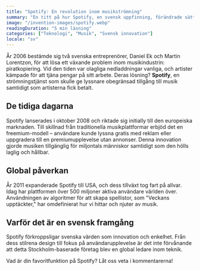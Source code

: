 ```yaml
---
title: "Spotify: En revolution inom musikströmning"
summary: "En titt på hur Spotify, en svensk uppfinning, förändrade sättet vi lyssnar på musik."
image: "/invention-images/spotify.webp"
readingDuration: "5 min läsning"
categories: ["Teknologi", "Musik", "Svensk innovation"]
locale: "sv"
---
```


År 2006 bestämde sig två svenska entreprenörer, Daniel Ek och Martin Lorentzon, för att lösa ett växande problem inom musikindustrin: piratkopiering. Vid den tiden var olagliga nedladdningar vanliga, och artister kämpade för att tjäna pengar på sitt arbete. Deras lösning? **Spotify**, en strömningstjänst som skulle ge lyssnare obegränsad tillgång till musik samtidigt som artisterna fick betalt.

## De tidiga dagarna

Spotify lanserades i oktober 2008 och riktade sig initially till den europeiska marknaden. Till skillnad från traditionella musikplattformar erbjöd det en freemium-modell – användare kunde lyssna gratis med reklam eller uppgradera till en premiumupplevelse utan annonser. Denna innovation gjorde musiken tillgänglig för miljontals människor samtidigt som den hölls laglig och hållbar.

## Global påverkan

År 2011 expanderade Spotify till USA, och dess tillväxt tog fart på allvar. Idag har plattformen över 500 miljoner aktiva användare världen över. Användningen av algoritmer för att skapa spellistor, som "Veckans upptäckter," har omdefinierat hur vi hittar och njuter av musik.

## Varför det är en svensk framgång

Spotify förkroppsligar svenska värden som innovation och enkelhet. Från dess stilrena design till fokus på användarupplevelse är det inte förvånande att detta Stockholm-baserade företag blev en global ledare inom teknik.

Vad är din favoritfunktion på Spotify? Låt oss veta i kommentarerna!